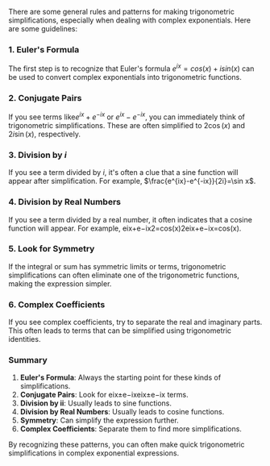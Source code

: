 There are some general rules and patterns for making trigonometric simplifications, especially when dealing with complex exponentials. Here are some guidelines:

### 1. Euler's Formula

The first step is to recognize that Euler's formula $e^{ix}=cos⁡(x)+isin⁡(x)$ can be used to convert complex exponentials into trigonometric functions.

### 2. Conjugate Pairs

If you see terms like$e^{ix}+e^{-ix}$ or $e^{ix}-e^{-ix}$, you can immediately think of trigonometric simplifications. These are often simplified to $2\cos⁡(x)$ and $2i\sin⁡(x)$, respectively.

### 3. Division by $i$

If you see a term divided by $i$, it's often a clue that a sine function will appear after simplification. For example, $\frac{e^{ix}-e^{-ix}}{2i}=\sin x$.

### 4. Division by Real Numbers

If you see a term divided by a real number, it often indicates that a cosine function will appear. For example, eix+e−ix2=cos⁡(x)2eix+e−ix​=cos(x).

### 5. Look for Symmetry

If the integral or sum has symmetric limits or terms, trigonometric simplifications can often eliminate one of the trigonometric functions, making the expression simpler.

### 6. Complex Coefficients

If you see complex coefficients, try to separate the real and imaginary parts. This often leads to terms that can be simplified using trigonometric identities.

### Summary

1. **Euler's Formula**: Always the starting point for these kinds of simplifications.
2. **Conjugate Pairs**: Look for eix±e−ixeix±e−ix terms.
3. **Division by ii**: Usually leads to sine functions.
4. **Division by Real Numbers**: Usually leads to cosine functions.
5. **Symmetry**: Can simplify the expression further.
6. **Complex Coefficients**: Separate them to find more simplifications.

By recognizing these patterns, you can often make quick trigonometric simplifications in complex exponential expressions.
